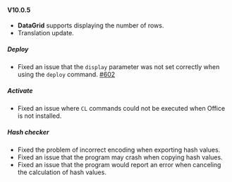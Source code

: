 #### V10.0.5

- **DataGrid** supports displaying the number of rows.
- Translation update.

##### Deploy

- Fixed an issue that the `display` parameter was not set correctly when using the `deploy` command. [#602](https://github.com/YerongAI/Office-Tool/issues/602)

##### Activate

- Fixed an issue where `CL` commands could not be executed when Office is not installed.

##### Hash checker

- Fixed the problem of incorrect encoding when exporting hash values.
- Fixed an issue that the program may crash when copying hash values.
- Fixed an issue that the program would report an error when canceling the calculation of hash values.

